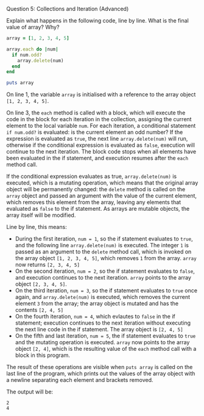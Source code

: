 Question 5: Collections and Iteration (Advanced)

Explain what happens in the following code, line by line. What is the final value of array? Why?

```ruby
array = [1, 2, 3, 4, 5]

array.each do |num|
  if num.odd?
    array.delete(num)
  end
end

puts array
```

On line 1, the variable `array` is initialised with a reference to the array object `[1, 2, 3, 4, 5]`.

On line 3, the `each` method is called with a block, which will execute the code in the block for each iteration in the collection, assigning the current element to the local variable `num`. For each iteration, a conditional statement `if num.odd?` is evaluated: is the current element an odd number? If the expression is evaluated as `true`, the next line `array.delete(num)` will run, otherwise if the conditional expression is evaluated as `false`, execution will continue to the next iteration. The block code stops when all elements have been evaluated in the if statement, and execution resumes after the `each` method call.

If the conditional expression evaluates as true, `array.delete(num)` is executed, which is a mutating operation, which means that the original array object will be permanently changed: the `delete` method is called on the `array` object and passed an argument with the value of the current element, which removes this element from the array, leaving any elements that evaluated as `false` to the if statement. As arrays are mutable objects, the array itself will be modified.

Line by line, this means:

- During the first iteration, `num = 1`, so the if statement evaluates to `true`, and the following line `array.delete(num)` is executed. The integer `1` is passed as an argument to the `delete` method call, which is invoked on the array object `[1, 2, 3, 4, 5]`, which removes `1` from the array. `array` now returns `[2, 3, 4, 5]`
- On the second iteration, `num = 2`, so the if statement evaluates to `false`, and execution continues to the next iteration. `array` points to the array object `[2, 3, 4, 5]`.
- On the third iteration, `num = 3`, so the if statement evaluates to `true` once again, and `array.delete(num)` is executed, which removes the current element `3` from the array; the array object is mutated and has the contents `[2, 4, 5]`
- On the fourth iteration, `num = 4`, which evlautes to `false` in the if statement; execution continues to the next iteration without executing the next line code in the if statement. The array object is `[2, 4, 5]`
- On the fifth and last iteration, `num = 5`, the if statement evaluates to `true` and the mutating operation is executed. `array` now points to the array object `[2, 4]`, which is the resulting value of the `each` method call with a block in this program.

The result of these operations are visible when `puts array` is called on the last line of the program, which prints out the values of the array object with a newline separating each element and brackets removed.

The output will be:

```
2
4
```